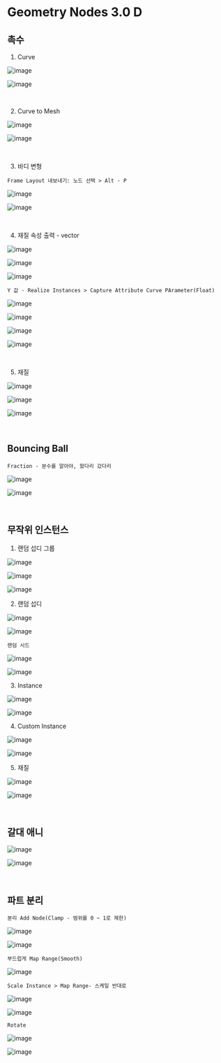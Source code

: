 Geometry Nodes 3.0 D
=====================

촉수 
-----

1. Curve 

![image](https://user-images.githubusercontent.com/30430227/141031782-3aad68f6-b2da-4d06-bf7d-286412268ca2.png)

![image](https://user-images.githubusercontent.com/30430227/141031897-e64b7155-9d0f-4295-a15b-e79a6c3888f7.png)

<br>

2. Curve to Mesh 

![image](https://user-images.githubusercontent.com/30430227/141032668-eff900ad-0065-4d85-b60e-eab8f47f9e0e.png)

![image](https://user-images.githubusercontent.com/30430227/141032656-f1bc5a81-6420-4088-9c7a-3602fd72eb61.png)

<br>

3. 바디 변형

`Frame Layout 내보내기: 노드 선택 > Alt - P`

![image](https://user-images.githubusercontent.com/30430227/141033670-51a28b63-62e1-4989-b99e-524905d29a54.png)

![image](https://user-images.githubusercontent.com/30430227/141033658-fb52aabe-4682-4d88-a57d-8691d81a04ef.png)

<br>

4. 재질 속성 출력 - vector 

![image](https://user-images.githubusercontent.com/30430227/141037266-550c5776-38ca-4074-ab87-8d05657308e4.png)

![image](https://user-images.githubusercontent.com/30430227/141037179-687197a9-5805-43a8-9750-58aedf6d04fc.png)

![image](https://user-images.githubusercontent.com/30430227/141037202-b7c38406-8470-4d94-9daf-8fdc6b4dcc2d.png)

`Y 값 - Realize Instances > Capture Attribute Curve PArameter(Float)`

![image](https://user-images.githubusercontent.com/30430227/141037842-722fba01-b0fa-4d7a-b442-1f60d2aa321e.png)

![image](https://user-images.githubusercontent.com/30430227/141037531-0aacfa7a-5e77-4ffe-87db-1707b76a6704.png)

![image](https://user-images.githubusercontent.com/30430227/141037695-50f41c7b-5902-40a8-8175-88578e68f8b0.png)

![image](https://user-images.githubusercontent.com/30430227/141037798-c6aa1f0c-8589-44b4-b3fc-5743682e146f.png)

<br>

5. 재질

![image](https://user-images.githubusercontent.com/30430227/141043359-e4fdea19-2159-425d-8429-5cbda6cd0242.png)

![image](https://user-images.githubusercontent.com/30430227/141043409-379a9a00-560b-49d7-be87-18385e90abfc.png)

![image](https://user-images.githubusercontent.com/30430227/141044103-c42ce7a3-e8b5-43e3-8091-cfaf9c19e52f.png)

<br>

Bouncing Ball
--------------

`Fraction - 분수를 알아야, 왔다리 갔다리`

![image](https://user-images.githubusercontent.com/30430227/141301980-d987cd50-52d3-4aa1-b915-a52e61e8c818.png)

![image](https://user-images.githubusercontent.com/30430227/141302207-b8f8cd04-afbd-4d9c-860f-dfe9ceae870a.png)


<br>

무작위 인스턴스 
----------------

1. 랜덤 섭디 그룹 

![image](https://user-images.githubusercontent.com/30430227/141304056-f58f4135-f729-4b90-a91c-9efa40b9a284.png)

![image](https://user-images.githubusercontent.com/30430227/141304303-0ee0f0a3-f039-49a4-8268-a08aa789b11c.png)

![image](https://user-images.githubusercontent.com/30430227/141304342-f9790f01-2972-441d-9be2-bddd37388d94.png)

2. 랜덤 섭디 

![image](https://user-images.githubusercontent.com/30430227/141304543-7bd99868-60ee-48b4-8ef0-d7921f8d9488.png)

![image](https://user-images.githubusercontent.com/30430227/141304575-1d56929b-9e49-4535-a3cb-f58883957b07.png)

`랜덤 시드`

![image](https://user-images.githubusercontent.com/30430227/141304771-bb3e4b1a-0a22-4bca-ae20-ca8ec926d382.png)

![image](https://user-images.githubusercontent.com/30430227/141304803-91ec74e9-baef-492c-a993-329b8c709c76.png)

3. Instance

![image](https://user-images.githubusercontent.com/30430227/141305373-131047b8-25bd-40f8-83c5-22c1bd52287a.png)

![image](https://user-images.githubusercontent.com/30430227/141305405-cc14cb93-52bf-4b9e-bc5e-209d7958995a.png)

4. Custom Instance

![image](https://user-images.githubusercontent.com/30430227/141306195-c02cb72a-5ae6-477b-896c-84293f5f799e.png)

![image](https://user-images.githubusercontent.com/30430227/141306256-df919928-8ddd-46ee-8e30-bbe7ede57bef.png)

5. 재질 

![image](https://user-images.githubusercontent.com/30430227/141306614-1f52f757-2345-4f61-b812-3d8344cf973c.png)

![image](https://user-images.githubusercontent.com/30430227/141306665-d762876e-388e-4b40-932d-a38229b41920.png)

<br>

갈대 애니 
--------

![image](https://user-images.githubusercontent.com/30430227/141364325-a50e06a3-24d8-4b73-8b22-ca5193d2bccb.png)

![image](https://user-images.githubusercontent.com/30430227/141364414-0291dba2-a5dc-4d8c-b80b-e75d59d892b2.png)

<br>

파트 분리
-------------

`분리 Add Node(Clamp - 범위를 0 ~ 1로 제한)`

![image](https://user-images.githubusercontent.com/30430227/141369015-d8829dea-a7cd-4924-a3cd-e0883124e28b.png)

![image](https://user-images.githubusercontent.com/30430227/141368982-f374d3bf-085f-4700-bc28-f738f0c3cfbf.png)

`부드럽게 Map Range(Smooth)`

![image](https://user-images.githubusercontent.com/30430227/141369241-70d3d1bf-9009-491c-b82f-3e24a6f5af17.png)

`Scale Instance > Map Range- 스케일 반대로`

![image](https://user-images.githubusercontent.com/30430227/141369904-786119d4-0d27-4bef-bf8f-3bfa40a65bc0.png)

![image](https://user-images.githubusercontent.com/30430227/141369972-4534a74a-662d-4ab6-87e8-32c70cb1a364.png)

`Rotate`

![image](https://user-images.githubusercontent.com/30430227/141370665-c612996a-802e-4711-a7d7-93e80a762115.png)

![image](https://user-images.githubusercontent.com/30430227/141370762-9f7765fc-3f77-43c5-98aa-cd7333caa0ee.png)

